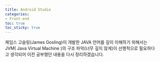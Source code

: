 ```yaml
---
title: Android Studio
categories:
- Front-end
toc: true
toc_sticky: true
---
```


제임스 고슬링(James Gosling)이 개발한 JAVA 언어를 깊이 이해하기 위해서는 JVM( Java Virtual Machine )의 구조 파악(너무 깊지 않게)이 선행적으로 필요하다고 생각되어 이전 공부했던 내용을 다시 정리하겠습니다.

